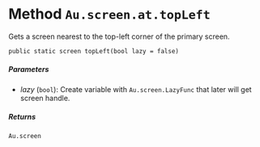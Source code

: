 # Method `Au.screen.at.topLeft`

Gets a screen nearest to the top-left corner of the primary screen.

```
public static screen topLeft(bool lazy = false)
```

##### Parameters

- *lazy*  (`bool`):
    Create variable with `Au.screen.LazyFunc` that later will get screen handle.

##### Returns

`Au.screen`